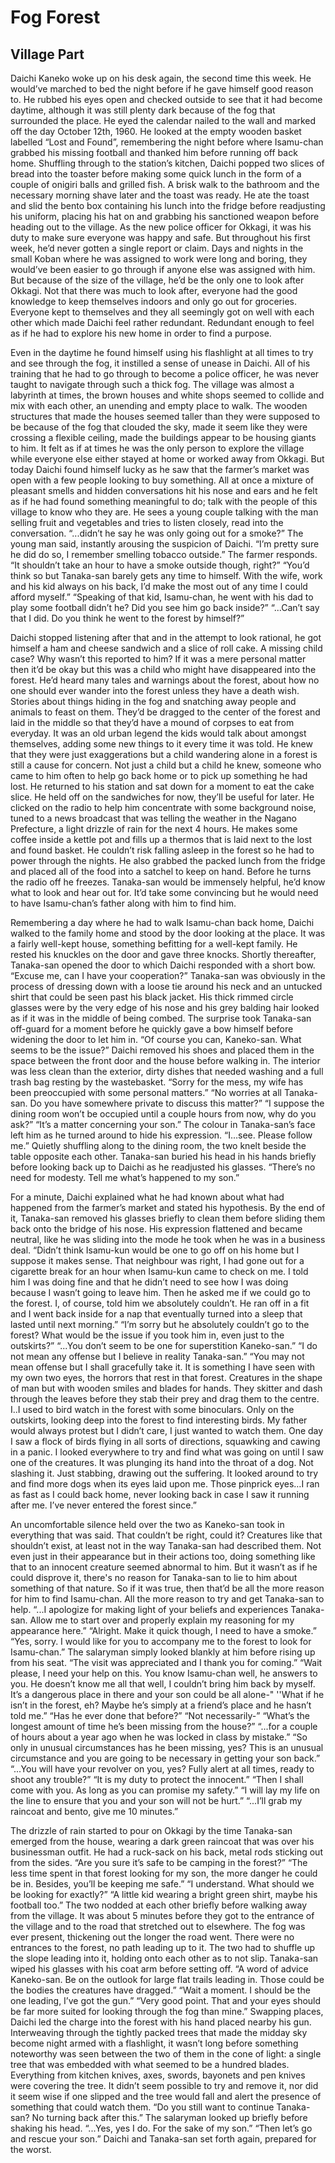 # Fog Forest

## Village Part

Daichi Kaneko woke up on his desk again, the second time this week. He would’ve marched to bed the night before if he gave himself good reason to. He rubbed his eyes open and checked outside to see that it had become daytime, although it was still plenty dark because of the fog that surrounded the place. He eyed the calendar nailed to the wall and marked off the day October 12th, 1960. He looked at the empty wooden basket labelled “Lost and Found”, remembering the night before where Isamu-chan grabbed his missing football and thanked him before running off back home. Shuffling through to the station’s kitchen, Daichi popped two slices of bread into the toaster before making some quick lunch in the form of a couple of onigiri balls and grilled fish. A brisk walk to the bathroom and the necessary morning shave later and the toast was ready. He ate the toast and slid the bento box containing his lunch into the fridge before readjusting his uniform, placing his hat on and grabbing his sanctioned weapon before heading out to the village. As the new police officer for Okkagi, it was his duty to make sure everyone was happy and safe. But throughout his first week, he’d never gotten a single report or claim. Days and nights in the small Koban where he was assigned to work were long and boring, they would’ve been easier to go through if anyone else was assigned with him. But because of the size of the village, he’d be the only one to look after Okkagi. Not that there was much to look after, everyone had the good knowledge to keep themselves indoors and only go out for groceries. Everyone kept to themselves and they all seemingly got on well with each other which made Daichi feel rather redundant. Redundant enough to feel as if he had to explore his new home in order to find a purpose.

Even in the daytime he found himself using his flashlight at all times to try and see through the fog, it instilled a sense of unease in Daichi. All of his training that he had to go through to become a police officer, he was never taught to navigate through such a thick fog. The village was almost a labyrinth at times, the brown houses and white shops seemed to collide and mix with each other, an unending and empty place to walk. The wooden structures that made the houses seemed taller than they were supposed to be because of the fog that clouded the sky, made it seem like they were crossing a flexible ceiling, made the buildings appear to be housing giants to him. It felt as if at times he was the only person to explore the village while everyone else either stayed at home or worked away from Okkagi. But today Daichi found himself lucky as he saw that the farmer’s market was open with a few people looking to buy something. All at once a mixture of pleasant smells and hidden conversations hit his nose and ears and he felt as if he had found something meaningful to do; talk with the people of this village to know who they are. He sees a young couple talking with the man selling fruit and vegetables and tries to listen closely, read into the conversation. “...didn’t he say he was only going out for a smoke?” The young man said, instantly arousing the suspicion of Daichi. “I’m pretty sure he did do so, I remember smelling tobacco outside.” The farmer responds. “It shouldn’t take an hour to have a smoke outside though, right?” “You’d think so but Tanaka-san barely gets any time to himself. With the wife, work and his kid always on his back, I’d make the most out of any time I could afford myself.” “Speaking of that kid, Isamu-chan, he went with his dad to play some football didn’t he? Did you see him go back inside?” “...Can’t say that I did. Do you think he went to the forest by himself?”

Daichi stopped listening after that and in the attempt to look rational, he got himself a ham and cheese sandwich and a slice of roll cake. A missing child case? Why wasn’t this reported to him? If it was a mere personal matter then it’d be okay but this was a child who might have disappeared into the forest. He’d heard many tales and warnings about the forest, about how no one should ever wander into the forest unless they have a death wish. Stories about things hiding in the fog and snatching away people and animals to feast on them. They’d be dragged to the center of the forest and laid in the middle so that they’d have a mound of corpses to eat from everyday. It was an old urban legend the kids would talk about amongst themselves, adding some new things to it every time it was told. He knew that they were just exaggerations but a child wandering alone in a forest is still a cause for concern. Not just a child but a child he knew, someone who came to him often to help go back home or to pick up something he had lost. He returned to his station and sat down for a moment to eat the cake slice. He held off on the sandwiches for now, they’ll be useful for later. He clicked on the radio to help him concentrate with some background noise, tuned to a news broadcast that was telling the weather in the Nagano Prefecture, a light drizzle of rain for the next 4 hours. He makes some coffee inside a kettle pot and fills up a thermos that is laid next to the lost and found basket. He couldn’t risk falling asleep in the forest so he had to power through the nights. He also grabbed the packed lunch from the fridge and placed all of the food into a satchel to keep on hand. Before he turns the radio off he freezes. Tanaka-san would be immensely helpful, he’d know what to look and hear out for. It’d take some convincing but he would need to have Isamu-chan’s father along with him to find him.

Remembering a day where he had to walk Isamu-chan back home, Daichi walked to the family home and stood by the door looking at the place. It was a fairly well-kept house, something befitting for a well-kept family. He rested his knuckles on the door and gave three knocks. Shortly thereafter, Tanaka-san opened the door to which Daichi responded with a short bow. “Excuse me, can I have your cooperation?” Tanaka-san was obviously in the process of dressing down with a loose tie around his neck and an untucked shirt that could be seen past his black jacket. His thick rimmed circle glasses were by the very edge of his nose and his grey balding hair looked as if it was in the middle of being combed. The surprise took Tanaka-san off-guard for a moment before he quickly gave a bow himself before widening the door to let him in. “Of course you can, Kaneko-san. What seems to be the issue?” Daichi removed his shoes and placed them in the space between the front door and the house before walking in. The interior was less clean than the exterior, dirty dishes that needed washing and a full trash bag resting by the wastebasket. “Sorry for the mess, my wife has been preoccupied with some personal matters.”  “No worries at all Tanaka-san. Do you have somewhere private to discuss this matter?” “I suppose the dining room won’t be occupied until a couple hours from now, why do you ask?” “It’s a matter concerning your son.” The colour in Tanaka-san’s face left him as he turned around to hide his expression. “I…see. Please follow me.” Quietly shuffling along to the dining room, the two knelt beside the table opposite each other. Tanaka-san buried his head in his hands briefly before looking back up to Daichi as he readjusted his glasses. “There’s no need for modesty. Tell me what’s happened to my son.”

For a minute, Daichi explained what he had known about what had happened from the farmer’s market and stated his hypothesis. By the end of it, Tanaka-san removed his glasses briefly to clean them before sliding them back onto the bridge of his nose. His expression flattened and became neutral, like he was sliding into the mode he took when he was in a business deal. “Didn’t think Isamu-kun would be one to go off on his home but I suppose it makes sense. That neighbour was right, I had gone out for a cigarette break for an hour when Isamu-kun came to check on me. I told him I was doing fine and that he didn’t need to see how I was doing because I wasn’t going to leave him. Then he asked me if we could go to the forest. I, of course, told him we absolutely couldn’t. He ran off in a fit and I went back inside for a nap that eventually turned into a sleep that lasted until next morning.” “I’m sorry but he absolutely couldn’t go to the forest? What would be the issue if you took him in, even just to the outskirts?” “...You don’t seem to be one for superstition Kaneko-san.” “I do not mean any offense but I believe in reality Tanaka-san.” “You may not mean offense but I shall gracefully take it. It is something I have seen with my own two eyes, the horrors that rest in that forest. Creatures in the shape of man but with wooden smiles and blades for hands. They skitter and dash through the leaves before they stab their prey and drag them to the centre. I..I used to bird watch in the forest with some binoculars. Only on the outskirts, looking deep into the forest to find interesting birds. My father would always protest but I didn’t care, I just wanted to watch them. One day I saw a flock of birds flying in all sorts of directions, squawking and cawing in a panic. I looked everywhere to try and find what was going on until I saw one of the creatures. It was plunging its hand into the throat of a dog. Not slashing it. Just stabbing, drawing out the suffering. It looked around to try and find more dogs when its eyes laid upon me. Those pinprick eyes…I ran as fast as I could back home, never looking back in case I saw it running after me. I’ve never entered the forest since.”

An uncomfortable silence held over the two as Kaneko-san took in everything that was said. That couldn’t be right, could it? Creatures like that shouldn’t exist, at least not in the way Tanaka-san had described them. Not even just in their appearance but in their actions too, doing something like that to an innocent creature seemed abnormal to him. But it wasn’t as if he could disprove it, there's no reason for Tanaka-san to lie to him about something of that nature. So if it was true, then that’d be all the more reason for him to find Isamu-chan. All the more reason to try and get Tanaka-san to help. “...I apologize for making light of your beliefs and experiences Tanaka-san. Allow me to start over and properly explain my reasoning for my appearance here.” “Alright. Make it quick though, I need to have a smoke.” “Yes, sorry. I would like for you to accompany me to the forest to look for Isamu-chan.” The salaryman simply looked blankly at him before rising up from his seat. “The visit was appreciated and I thank you for coming.” “Wait please, I need your help on this. You know Isamu-chan well, he answers to you. He doesn’t know me all that well, I couldn’t bring him back by myself. It’s a dangerous place in there and your son could be all alone-" ''What if he isn’t in the forest, eh? Maybe he’s simply at a friend’s place and he hasn’t told me.” “Has he ever done that before?” “Not necessarily-” “What’s the longest amount of time he’s been missing from the house?” “...for a couple of hours about a year ago when he was locked in class by mistake.” “So only in unusual circumstances has he been missing, yes? This is an unusual circumstance and you are going to be necessary in getting your son back.” “...You will have your revolver on you, yes? Fully alert at all times, ready to shoot any trouble?” “It is my duty to protect the innocent.” “Then I shall come with you. As long as you can promise my safety.” “I will lay my life on the line to ensure that you and your son will not be hurt.” “...I’ll grab my raincoat and bento, give me 10 minutes.”

The drizzle of rain started to pour on Okkagi by the time Tanaka-san emerged from the house, wearing a dark green raincoat that was over his businessman outfit. He had a ruck-sack on his back, metal rods sticking out from the sides. “Are you sure it’s safe to be camping in the forest?” “The less time spent in that forest looking for my son, the more danger he could be in. Besides, you’ll be keeping me safe.” “I understand. What should we be looking for exactly?” “A little kid wearing a bright green shirt, maybe his football too.” The two nodded at each other briefly before walking away from the village. It was about 5 minutes before they got to the entrance of the village and to the road that stretched out to elsewhere. The fog was ever present, thickening out the longer the road went. There were no entrances to the forest, no path leading up to it. The two had to shuffle up the slope leading into it, holding onto each other as to not slip. Tanaka-san wiped his glasses with his coat arm before setting off. “A word of advice Kaneko-san. Be on the outlook for large flat trails leading in. Those could be the bodies the creatures have dragged.” “Wait a moment. I should be the one leading, I’ve got the gun.” “Very good point. That and your eyes should be far more suited for looking through the fog than mine.” Swapping places, Daichi led the charge into the forest with his hand placed nearby his gun. Interweaving through the tightly packed trees that made the midday sky become night armed with a flashlight, it wasn’t long before something noteworthy was seen between the two of them in the cone of light: a single tree that was embedded with what seemed to be a hundred blades. Everything from kitchen knives, axes, swords, bayonets and pen knives were covering the tree. It didn’t seem possible to try and remove it, nor did it seem wise if one slipped and the tree would fall and alert the presence of something that could watch them. “Do you still want to continue Tanaka-san? No turning back after this.” The salaryman looked up briefly before shaking his head. “...Yes, yes I do. For the sake of my son.” “Then let’s go and rescue your son.” Daichi and Tanaka-san set forth again, prepared for the worst.